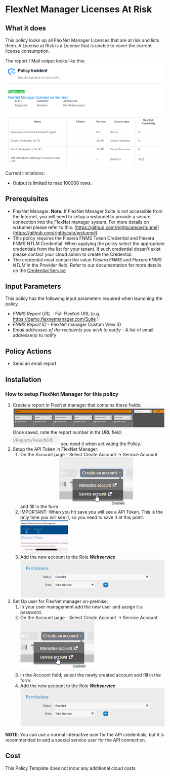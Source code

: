 # FlexNet Manager Licenses At Risk

## What it does

This policy looks up all FlexNet Manager Licenses that are at risk and lists them. A License at Risk is a License that is unable to cover the current license consumption.

The report / Mail output looks like this:
![Alt text][emailoutput]

Current limitations:

- Output is limited to max 100000 rows.

## Prerequisites

- FlexNet Manager.
    __Note:__ If FlexNet Manager Suite is not accessible from the Internet, you will need to setup a wstunnel to provide a secure connection into the FlexNet manager system.
    For more details on wstunnel please refer to this: [https://github.com/rightscale/wstunnel](https://github.com/rightscale/wstunnel)
- This policy requires the Flexera FNMS Token Credential and Flexera FNMS NTLM Credential. When applying the policy select the appropriate credentials from the list for your tenant. If such credential doesn't exist please contact your cloud admin to create the Credential.
- The credential must contain the value *Flexera FNMS* and *Flexera FNMS NTLM* in the Provider field. Refer to our documentation for more details on the [Credential Service](https://docs.rightscale.com/credentials/)

## Input Parameters

This policy has the following input parameters required when launching the policy.

- *FNMS Report URL* - Full FlexNet URL (e.g. <https://demo.flexnetmanager.com/Suite> )
- *FNMS Report ID* - FlexNet manager Custom View ID
- *Email addresses of the recipients you wish to notify* - A list of email addresse(s) to notify

## Policy Actions

- Send an email report

## Installation

### How to setup FlexNet Manager for this policy

1. Create a report in FlexNet manager that contains these fields:![Alt text][FNMSCloudInstanceReport]Once saved, note the report number in thr URL field:![Alt text][ReportNumber] you need it when activating the Policy.
1. Setup the API Token in FlexNet Manager:
    1. On the Account page - Select Create Account -> Service Account and fill in the form ![Alt text][CreateServeceAccount]
    1. IMPORTANT: When you hit save you will see a API Token. This is the only time you will see it, so you need to save it at this point. ![Alt text][APIToken]
    1. Add the new account to the Role ___Webservice___ ![Alt text][WebServiceRole]
1. Set Up user for FlexNet manager on-premise:
    1. In your user management add the new user and assign it a password.
    1. On the Account page - Select Create Account -> Service Account ![Alt text][CreateServeceAccount]
    1. in the Account field; select the newly created account and fill in the form.
    1. Add the new account to the Role ___Webservice___ ![Alt text][WebServiceRole]

__NOTE__: You can use a normal interactive user for the API credentials, but it is recommended to add a special service user for the API connection.

## Cost

This Policy Template does not incur any additional cloud costs.

<!-- Image referances -->
[emailoutput]: images/MailOutput_FNMSLicense.png "email output"
[APIToken]: images/APIToken.png "APIToken"
[CreateServeceAccount]: images/CreateServeceAccount.png "Create Service Account"
[FNMSCloudInstanceReport]: images/FNMSCloudInstanceReport.png "FNMS Cloud Instance Report"
[ReportNumber]: images/ReportNumber.png "ReportNumber"
[WebServiceRole]: images/WebServiceRole.png "WebServiceRole"